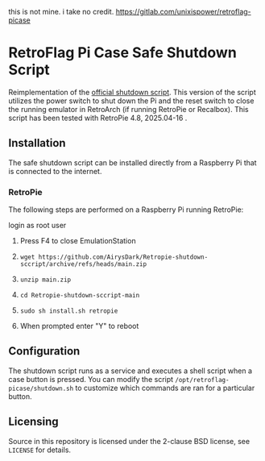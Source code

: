 this is not mine. i take no credit.
https://gitlab.com/unixispower/retroflag-picase

# RetroFlag Pi Case Safe Shutdown Script
Reimplementation of the [official shutdown script](
https://github.com/RetroFlag/retroflag-picase). This version of the
script utilizes the power switch to shut down the Pi and the reset switch to
close the running emulator in RetroArch (if running RetroPie or Recalbox).
This script has been tested with RetroPie 4.8, 2025.04-16 .


## Installation
The safe shutdown script can be installed directly from a Raspberry Pi that is
connected to the internet.

### RetroPie
The following steps are performed on a Raspberry Pi running RetroPie:

login as root user
1. Press F4 to close EmulationStation
2. ```shell
   wget https://github.com/AirysDark/Retropie-shutdown-sccript/archive/refs/heads/main.zip
   ```
3. ```shell
   unzip main.zip
   ```
4. ```shell
   cd Retropie-shutdown-sccript-main
   ```
5. ```shell
   sudo sh install.sh retropie
   ```
6. When prompted enter "Y" to reboot


## Configuration
The shutdown script runs as a service and executes a shell script when a case
button is pressed. You can modify the script `/opt/retroflag-picase/shutdown.sh`
to customize which commands are ran for a particular button.


## Licensing
Source in this repository is licensed under the 2-clause BSD license, see
`LICENSE` for details.
